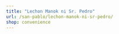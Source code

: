 ```yaml
---
title: "Lechon Manok ni Sr. Pedro"
url: /san-pablo/lechon-manok-ni-sr-pedro/
shop: convenience
---
```

